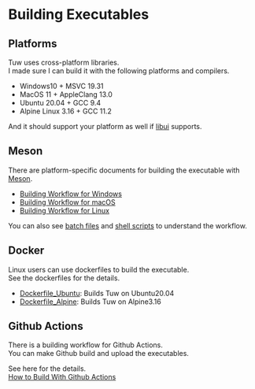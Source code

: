 # Building Executables

## Platforms

Tuw uses cross-platform libraries.  
I made sure I can build it with the following platforms and compilers.

-   Windows10 + MSVC 19.31
-   MacOS 11 + AppleClang 13.0
-   Ubuntu 20.04 + GCC 9.4
-   Alpine Linux 3.16 + GCC 11.2

And it should support your platform as well if [libui](https://github.com/libui-ng/libui-ng) supports.  

## Meson

There are platform-specific documents for building the executable with [Meson](https://github.com/mesonbuild/meson).  

-   [Building Workflow for Windows](./Build-on-Windows.md)  
-   [Building Workflow for macOS](./Build-on-Mac.md)  
-   [Building Workflow for Linux](./Build-on-Linux.md)  

You can also see [batch files](../batch_files/) and [shell scripts](../shell_scripts/) to understand the workflow.  

## Docker

Linux users can use dockerfiles to build the executable.  
See the dockerfiles for the details.

-   [Dockerfile_Ubuntu](../Dockerfile_Ubuntu): Builds Tuw on Ubuntu20.04  
-   [Dockerfile_Alpine](../Dockerfile_Alpine): Builds Tuw on Alpine3.16  

## Github Actions

There is a building workflow for Github Actions.  
You can make Github build and upload the executables.  

See here for the details.  
[How to Build With Github Actions](./Github-Actions.md)
